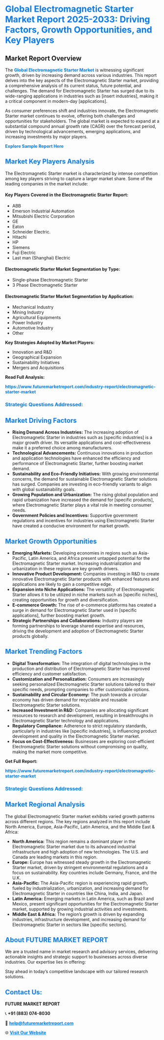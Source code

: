 <h1 style="color: #007BFF;">Global Electromagnetic Starter Market Report 2025-2033: Driving Factors, Growth Opportunities, and Key Players</h1>

<section id="overview">
<h2>Market Report Overview</h2>
<p>The <a href="https://www.futuremarketreport.com/industry-report/electromagnetic-starter-market" style="color: #007BFF; text-decoration: none;"><strong>Global Electromagnetic Starter Market</strong></a> is witnessing significant growth, driven by increasing demand across various industries. This report delves into the key aspects of the Electromagnetic Starter market, providing a comprehensive analysis of its current status, future potential, and challenges. The demand for Electromagnetic Starter has surged due to its wide-ranging applications in industries such as [insert industries], making it a critical component in modern-day [applications].</p>
<p>As consumer preferences shift and industries innovate, the Electromagnetic Starter market continues to evolve, offering both challenges and opportunities for stakeholders. The global market is expected to expand at a substantial compound annual growth rate (CAGR) over the forecast period, driven by technological advancements, emerging applications, and increasing investments by major players.</p>
</section>

<section id="overview">
<p><a href="https://www.futuremarketreport.com/request-sample/reportId=81400" style="color: #007BFF; text-decoration: none;"><strong>Explore Sample Report Here</strong></a></p>
</section>

<section id="key-players">
<h2 style="color: #007BFF;">Market Key Players Analysis</h2>
<p>The Electromagnetic Starter market is characterized by intense competition among key players striving to capture a larger market share. Some of the leading companies in the market include:</p>
<h4>Key Players Covered in the Electromagnetic Starter Report:</h4>
<ul><li>ABB</li><li>Emerson Industrial Automation</li><li>Mitsubishi Electric Corporation</li><li>GE</li><li>Eaton</li><li>Schneider Electric.</li><li>Hitachi</li><li>HP</li><li>Siemens</li><li>Fuji Electric</li><li>Last man (Shanghai) Electric</li></ul>
<h4>Electromagnetic Starter Market Segmentation by Type:</h4>
<ul><li>Single-phase Electromagnetic Starter</li><li>3 Phase Electromagnetic Starter</li></ul>

<h4>Electromagnetic Starter Market Segmentation by Application:</h4>
<ul><li>Mechanical Industry</li><li>Mining Industry</li><li>Agricultural Equipments</li><li>Power Industry</li><li>Automotive Industry</li><li>Other</li></ul>
<p><strong>Key Strategies Adopted by Market Players:</strong></p>
<ul>
<li>Innovation and R&D</li>
<li>Geographical Expansion</li>
<li>Sustainability Initiatives</li>
<li>Mergers and Acquisitions</li>
</ul>
</section>

<section>
<p><strong>Read Full Analysis: </strong></p><a href="https://www.futuremarketreport.com/industry-report/electromagnetic-starter-market" style="color: #007BFF; text-decoration: none;"><strong>https://www.futuremarketreport.com/industry-report/electromagnetic-starter-market</strong></a>
<h3 style="color: #007BFF;">Strategic Questions Addressed:</h3>
</section>

<section id="driving-factors">
<h2 style="color: #007BFF;">Market Driving Factors</h2>
<ul>
<li><strong>Rising Demand Across Industries:</strong> The increasing adoption of Electromagnetic Starter in industries such as [specific industries] is a major growth driver. Its versatile applications and cost-effectiveness make it a preferred choice among manufacturers.</li>
<li><strong>Technological Advancements:</strong> Continuous innovations in production and application technologies have enhanced the efficiency and performance of Electromagnetic Starter, further boosting market demand.</li>
<li><strong>Sustainability and Eco-Friendly Initiatives:</strong> With growing environmental concerns, the demand for sustainable Electromagnetic Starter solutions has surged. Companies are investing in eco-friendly variants to align with global sustainability goals.</li>
<li><strong>Growing Population and Urbanization:</strong> The rising global population and rapid urbanization have increased the demand for [specific products], where Electromagnetic Starter plays a vital role in meeting consumer needs.</li>
<li><strong>Government Policies and Incentives:</strong> Supportive government regulations and incentives for industries using Electromagnetic Starter have created a conducive environment for market growth.</li>
</ul>
</section>

<section id="growth-opportunities">
<h2 style="color: #007BFF;">Market Growth Opportunities</h2>
<ul>
<li><strong>Emerging Markets:</strong> Developing economies in regions such as Asia-Pacific, Latin America, and Africa present untapped potential for the Electromagnetic Starter market. Increasing industrialization and urbanization in these regions are key growth drivers.</li>
<li><strong>Innovative Product Development:</strong> Companies investing in R&D to create innovative Electromagnetic Starter products with enhanced features and applications are likely to gain a competitive edge.</li>
<li><strong>Expansion into Niche Applications:</strong> The versatility of Electromagnetic Starter allows it to be utilized in niche markets such as [specific niches], creating opportunities for growth and diversification.</li>
<li><strong>E-commerce Growth:</strong> The rise of e-commerce platforms has created a surge in demand for Electromagnetic Starter used in [specific applications], further boosting market growth.</li>
<li><strong>Strategic Partnerships and Collaborations:</strong> Industry players are forming partnerships to leverage shared expertise and resources, driving the development and adoption of Electromagnetic Starter products globally.</li>
</ul>
</section>

<section id="trending-factors">
<h2 style="color: #007BFF;">Market Trending Factors</h2>
<ul>
<li><strong>Digital Transformation:</strong> The integration of digital technologies in the production and distribution of Electromagnetic Starter has improved efficiency and customer satisfaction.</li>
<li><strong>Customization and Personalization:</strong> Consumers are increasingly seeking personalized Electromagnetic Starter solutions tailored to their specific needs, prompting companies to offer customizable options.</li>
<li><strong>Sustainability and Circular Economy:</strong> The push towards a circular economy has driven demand for recyclable and reusable Electromagnetic Starter solutions.</li>
<li><strong>Increased Investment in R&D:</strong> Companies are allocating significant resources to research and development, resulting in breakthroughs in Electromagnetic Starter technology and applications.</li>
<li><strong>Regulatory Compliance:</strong> Adherence to strict regulatory standards, particularly in industries like [specific industries], is influencing product development and quality in the Electromagnetic Starter market.</li>
<li><strong>Focus on Cost-Effectiveness:</strong> Businesses are exploring cost-efficient Electromagnetic Starter solutions without compromising on quality, making the market more competitive.</li>
</ul>
</section>

<section>
<p><strong>Get Full Report: </strong></p><a href="https://www.futuremarketreport.com/industry-report/electromagnetic-starter-market" style="color: #007BFF; text-decoration: none;"><strong>https://www.futuremarketreport.com/industry-report/electromagnetic-starter-market</strong></a>
<h3 style="color: #007BFF;">Strategic Questions Addressed:</h3>
</section>


<section id="regional-analysis">
<h2 style="color: #007BFF;">Market Regional Analysis</h2>
<p>The global Electromagnetic Starter market exhibits varied growth patterns across different regions. The key regions analyzed in this report include North America, Europe, Asia-Pacific, Latin America, and the Middle East & Africa:</p>
<ul>
<li><strong>North America:</strong> This region remains a dominant player in the Electromagnetic Starter market due to its advanced industrial infrastructure and high adoption of new technologies. The U.S. and Canada are leading markets in this region.</li>
<li><strong>Europe:</strong> Europe has witnessed steady growth in the Electromagnetic Starter market, driven by stringent environmental regulations and a focus on sustainability. Key countries include Germany, France, and the U.K.</li>
<li><strong>Asia-Pacific:</strong> The Asia-Pacific region is experiencing rapid growth, fueled by industrialization, urbanization, and increasing demand for Electromagnetic Starter in countries like China, India, and Japan.</li>
<li><strong>Latin America:</strong> Emerging markets in Latin America, such as Brazil and Mexico, present significant opportunities for the Electromagnetic Starter market, supported by growing industrial activities and investments.</li>
<li><strong>Middle East & Africa:</strong> The region’s growth is driven by expanding industries, infrastructure development, and increasing demand for Electromagnetic Starter in sectors like [specific sectors].</li>
</ul>
</section>

<footer>
<h2 style="color: #007BFF;">About FUTURE MARKET REPORT</h2>
<p>We are a trusted name in market research and advisory services, delivering actionable insights and strategic support to businesses across diverse industries. Our expertise lies in offering:</p>

<p>Stay ahead in today’s competitive landscape with our tailored research solutions.</p>

<h2 style="color: #007BFF;">Contact Us:</h2>
<p><strong>FUTURE MARKET REPORT</strong></p>
<p>📞 <strong>+91 (883) 074-8030</strong></p>
<p>📧 <strong><a href="mailto:help@futuremarketreport.com" style="color: #007BFF;">help@futuremarketreport.com</a></strong></p>
<p>🌐 <strong><a href="https://www.futuremarketreport.com/" style="color: #007BFF;">Visit Our Website</a></strong></p>
</footer>